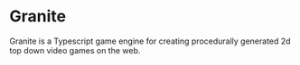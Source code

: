 # Granite
Granite is a Typescript game engine for creating procedurally generated 2d top down video games on the web. 
